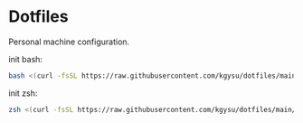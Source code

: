 # Dotfiles

Personal machine configuration.


init bash:

```bash
bash <(curl -fsSL https://raw.githubusercontent.com/kgysu/dotfiles/main/init.sh) && source ~/.bashrc
```



init zsh:

```zsh
zsh <(curl -fsSL https://raw.githubusercontent.com/kgysu/dotfiles/main/init.sh) && source ~/.zshrc
```



